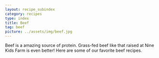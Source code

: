 ```yaml
---
layout: recipe_subindex
category: recipes
type: index
title: Beef
tag: beef
picture: ../assets/img/beef.jpg
---
```


Beef is a amazing source of protein. Grass-fed beef like that raised at Nine Kids Farm is even better! Here are some of our favorite beef recipes.
